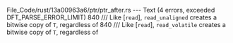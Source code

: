 File_Code/rust/13a00963a6/ptr/ptr_after.rs --- Text (4 errors, exceeded DFT_PARSE_ERROR_LIMIT)
840 /// Like [`read`], `read_unaligned` creates a bitwise copy of `T`, regardless of                                                                         840 /// Like [`read`], `read_volatile` creates a bitwise copy of `T`, regardless of

